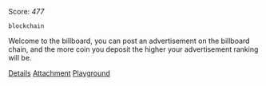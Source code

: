 Score: *477*




`blockchain`


Welcome to the billboard, you can post an advertisement on the billboard chain, and the more coin you deposit the higher your advertisement ranking will be.

[Details](https://rwctf2021.s3-us-west-1.amazonaws.com/Billboard_readme-46610fc3cb8013e0ab255a8c15e14cad3998618b.md)
[Attachment](https://rwctf2021.s3-us-west-1.amazonaws.com/Billboard-c6ef484de3903a4f87a406327610a6888a5e4fae.zip)
[Playground](http://54.177.154.38:8080/)